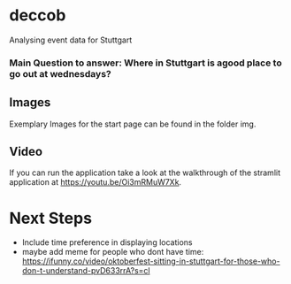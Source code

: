 # deccob
Analysing event data for Stuttgart

### Main Question to answer: Where in Stuttgart is agood place to go out at wednesdays?

## Images
Exemplary Images for the start page can be found in the folder img.

## Video
If you can run the application take a look at the walkthrough of the stramlit application at https://youtu.be/Oi3mRMuW7Xk. 

# Next Steps
- Include time preference in displaying locations
- maybe add meme for people who dont have time: https://ifunny.co/video/oktoberfest-sitting-in-stuttgart-for-those-who-don-t-understand-pvD633rrA?s=cl